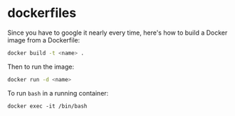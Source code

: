 dockerfiles
===========

Since you have to google it nearly every time, here's how to build a Docker image from a Dockerfile:

```sh
docker build -t <name> . 
```

Then to run the image:

```sh
docker run -d <name>
```

To run `bash` in a running container:

```
docker exec -it /bin/bash
```

